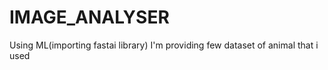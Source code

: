 # IMAGE_ANALYSER
Using ML(importing fastai library) 
I'm providing few dataset of animal that i used
